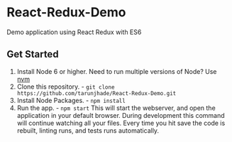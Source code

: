 # React-Redux-Demo
Demo application using React Redux with ES6

## Get Started
1. Install Node 6 or higher. Need to run multiple versions of Node? Use [nvm](https://github.com/creationix/nvm)
2. Clone this repository. - `git clone https://github.com/tarunjhade/React-Redux-Demo.git`
3. Install Node Packages. - `npm install`
4. Run the app. - `npm start`  This will start the webserver, and open the application in your default browser. During development this command will continue watching all your files. Every time you hit save the code is rebuilt, linting runs, and tests runs automatically.
